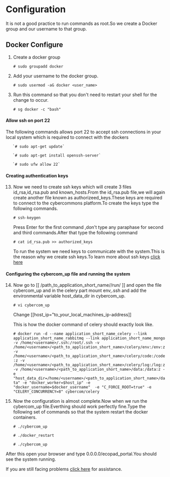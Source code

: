 Configuration
==============

It is not a good practice to run commands as root.So we create a Docker group and our username to that group.


Docker Configure
-----------------

1. Create a docker group

      `# sudo groupadd docker`

2. Add your username to the docker group.

      ` # sudo usermod -aG docker <user_name> ` 
      
3. Run this command so that you don't need to restart your shell for the change to occur.

      `# sg docker -c "bash"`



#### Allow ssh on port 22

The following commands allows port 22 to accept ssh connections in your local system which is required to connect with the dockers

       `# sudo apt-get update`
       
       `# sudo apt-get install openssh-server`
       
       `# sudo ufw allow 22`


#### Creating authentication keys

13. Now we need to create ssh keys which will create 3 files id_rsa,id_rsa.pub and known_hosts.From the id_rsa.pub file,we will again create another file known as authorizeed_keys.These keys are required to connect to the cybercommons platform.To create the keys type the following commands.

    `# ssh-keygen`
    
       Press Enter for the first command ,don't type any paraphase for second and third commands.After that type the following command
    
    `# cat id_rsa.pub >> authorized_keys`

       To run the system we need keys to communicate with the system.This is the reason why we create ssh keys.To learn more about ssh keys [click here](https://help.github.com/articles/generating-an-ssh-key/)

#### Configuring the cybercom_up file and running the system

14. Now go to [[ /path_to_application_short_name//run/ ]] and open the file cybercom_up and in the celery part mount env,.ssh and add the environmental variable host_data_dir in cybercom_up.
    
       `# vi cybercom_up`
    
       Change [[host_ip="to_your_local_machines_ip-address]]

       This is how the docker command of celery should exactly look like.

       
       `# docker run -d --name application_short_name_celery --link application_short_name_rabbitmq --link application_short_name_mongo -v /home/<username>/.ssh:/root/.ssh -v /home/<username>/<path_to_application_short_name>/celery/env:/env:z -v /home/<username>/<path_to_application_short_name>/celery/code:/code:z -v /home/<username>/<path_to_application_short_name>/celery/log:/log:z -v /home/<username>/<path_to_application_short_name>/data:/data:z -e "host_data_dir=/home/<username>/<path_to_application_short_name>/data" -e "docker_worker=$host_ip" -e "docker_username=$docker_username"  -e "C_FORCE_ROOT=true" -e "CELERY_CONCURRENCY=8" cybercom/celery`
       
       
       



15. Now the configuration is almost complete.Now when we run the cybercom_up file.Everthing should work perfectly fine.Type the           following set of commands so that the system restart the docker containers.
   
    `# ./cybercom_up`

    `# ./docker_restart`

    `# ./cybercom_up`
 
 After this open your browser and type 0.0.0.0/ecopad_portal.You should see the system running.
 
 If you are still facing problems [click here](https://github.com/ou-ecolab/ecopad_documentation/tree/master/system_control) for  assistance.
   
